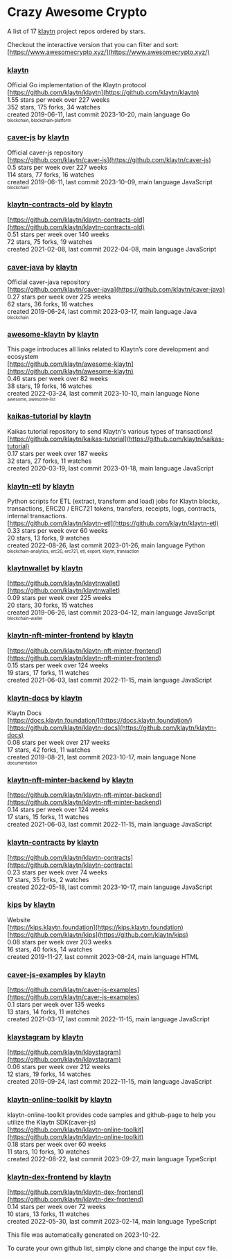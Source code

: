 # Crazy Awesome Crypto
A list of 17 [klaytn](https://github.com/klaytn) project repos ordered by stars.  

Checkout the interactive version that you can filter and sort: 
[https://www.awesomecrypto.xyz/](https://www.awesomecrypto.xyz/)  


### [klaytn](https://github.com/klaytn/klaytn)  
Official Go implementation of the Klaytn protocol  
[https://github.com/klaytn/klaytn](https://github.com/klaytn/klaytn)  
1.55 stars per week over 227 weeks  
352 stars, 175 forks, 34 watches  
created 2019-06-11, last commit 2023-10-20, main language Go  
<sub><sup>blockchain, blockchain-platform</sup></sub>


### [caver-js](https://github.com/klaytn/caver-js) by [klaytn](https://github.com/klaytn)  
Official caver-js repository  
[https://github.com/klaytn/caver-js](https://github.com/klaytn/caver-js)  
0.5 stars per week over 227 weeks  
114 stars, 77 forks, 16 watches  
created 2019-06-11, last commit 2023-10-09, main language JavaScript  
<sub><sup>blockchain</sup></sub>


### [klaytn-contracts-old](https://github.com/klaytn/klaytn-contracts-old) by [klaytn](https://github.com/klaytn)  
  
[https://github.com/klaytn/klaytn-contracts-old](https://github.com/klaytn/klaytn-contracts-old)  
0.51 stars per week over 140 weeks  
72 stars, 75 forks, 19 watches  
created 2021-02-08, last commit 2022-04-08, main language JavaScript  


### [caver-java](https://github.com/klaytn/caver-java) by [klaytn](https://github.com/klaytn)  
Official caver-java repository  
[https://github.com/klaytn/caver-java](https://github.com/klaytn/caver-java)  
0.27 stars per week over 225 weeks  
62 stars, 36 forks, 16 watches  
created 2019-06-24, last commit 2023-03-17, main language Java  
<sub><sup>blockchain</sup></sub>


### [awesome-klaytn](https://github.com/klaytn/awesome-klaytn) by [klaytn](https://github.com/klaytn)  
This page introduces all links related to Klaytn’s core development and ecosystem  
[https://github.com/klaytn/awesome-klaytn](https://github.com/klaytn/awesome-klaytn)  
0.46 stars per week over 82 weeks  
38 stars, 19 forks, 16 watches  
created 2022-03-24, last commit 2023-10-10, main language None  
<sub><sup>awesome, awesome-list</sup></sub>


### [kaikas-tutorial](https://github.com/klaytn/kaikas-tutorial) by [klaytn](https://github.com/klaytn)  
Kaikas tutorial repository to send Klaytn's various types of transactions!  
[https://github.com/klaytn/kaikas-tutorial](https://github.com/klaytn/kaikas-tutorial)  
0.17 stars per week over 187 weeks  
32 stars, 27 forks, 11 watches  
created 2020-03-19, last commit 2023-01-18, main language JavaScript  


### [klaytn-etl](https://github.com/klaytn/klaytn-etl) by [klaytn](https://github.com/klaytn)  
Python scripts for ETL (extract, transform and load) jobs for Klaytn blocks, transactions, ERC20 / ERC721 tokens, transfers, receipts, logs, contracts, internal transactions.  
[https://github.com/klaytn/klaytn-etl](https://github.com/klaytn/klaytn-etl)  
0.33 stars per week over 60 weeks  
20 stars, 13 forks, 9 watches  
created 2022-08-26, last commit 2023-01-26, main language Python  
<sub><sup>blockchain-analytics, erc20, erc721, etl, export, klaytn, transaction</sup></sub>


### [klaytnwallet](https://github.com/klaytn/klaytnwallet) by [klaytn](https://github.com/klaytn)  
  
[https://github.com/klaytn/klaytnwallet](https://github.com/klaytn/klaytnwallet)  
0.09 stars per week over 225 weeks  
20 stars, 30 forks, 15 watches  
created 2019-06-26, last commit 2023-04-12, main language JavaScript  
<sub><sup>blockchain-wallet</sup></sub>


### [klaytn-nft-minter-frontend](https://github.com/klaytn/klaytn-nft-minter-frontend) by [klaytn](https://github.com/klaytn)  
  
[https://github.com/klaytn/klaytn-nft-minter-frontend](https://github.com/klaytn/klaytn-nft-minter-frontend)  
0.15 stars per week over 124 weeks  
19 stars, 17 forks, 11 watches  
created 2021-06-03, last commit 2022-11-15, main language JavaScript  


### [klaytn-docs](https://github.com/klaytn/klaytn-docs) by [klaytn](https://github.com/klaytn)  
Klaytn Docs  
[https://docs.klaytn.foundation/](https://docs.klaytn.foundation/)  
[https://github.com/klaytn/klaytn-docs](https://github.com/klaytn/klaytn-docs)  
0.08 stars per week over 217 weeks  
17 stars, 42 forks, 11 watches  
created 2019-08-21, last commit 2023-10-17, main language None  
<sub><sup>documentation</sup></sub>


### [klaytn-nft-minter-backend](https://github.com/klaytn/klaytn-nft-minter-backend) by [klaytn](https://github.com/klaytn)  
  
[https://github.com/klaytn/klaytn-nft-minter-backend](https://github.com/klaytn/klaytn-nft-minter-backend)  
0.14 stars per week over 124 weeks  
17 stars, 15 forks, 11 watches  
created 2021-06-03, last commit 2022-11-15, main language JavaScript  


### [klaytn-contracts](https://github.com/klaytn/klaytn-contracts) by [klaytn](https://github.com/klaytn)  
  
[https://github.com/klaytn/klaytn-contracts](https://github.com/klaytn/klaytn-contracts)  
0.23 stars per week over 74 weeks  
17 stars, 35 forks, 2 watches  
created 2022-05-18, last commit 2023-10-17, main language JavaScript  


### [kips](https://github.com/klaytn/kips) by [klaytn](https://github.com/klaytn)  
Website  
[https://kips.klaytn.foundation](https://kips.klaytn.foundation)  
[https://github.com/klaytn/kips](https://github.com/klaytn/kips)  
0.08 stars per week over 203 weeks  
16 stars, 40 forks, 14 watches  
created 2019-11-27, last commit 2023-08-24, main language HTML  


### [caver-js-examples](https://github.com/klaytn/caver-js-examples) by [klaytn](https://github.com/klaytn)  
  
[https://github.com/klaytn/caver-js-examples](https://github.com/klaytn/caver-js-examples)  
0.1 stars per week over 135 weeks  
13 stars, 14 forks, 11 watches  
created 2021-03-17, last commit 2022-11-15, main language JavaScript  


### [klaystagram](https://github.com/klaytn/klaystagram) by [klaytn](https://github.com/klaytn)  
  
[https://github.com/klaytn/klaystagram](https://github.com/klaytn/klaystagram)  
0.06 stars per week over 212 weeks  
12 stars, 19 forks, 14 watches  
created 2019-09-24, last commit 2022-11-15, main language JavaScript  


### [klaytn-online-toolkit](https://github.com/klaytn/klaytn-online-toolkit) by [klaytn](https://github.com/klaytn)  
klaytn-online-toolkit provides code samples and github-page to help you utilize the Klaytn SDK(caver-js)  
[https://github.com/klaytn/klaytn-online-toolkit](https://github.com/klaytn/klaytn-online-toolkit)  
0.18 stars per week over 60 weeks  
11 stars, 10 forks, 10 watches  
created 2022-08-22, last commit 2023-09-27, main language TypeScript  


### [klaytn-dex-frontend](https://github.com/klaytn/klaytn-dex-frontend) by [klaytn](https://github.com/klaytn)  
  
[https://github.com/klaytn/klaytn-dex-frontend](https://github.com/klaytn/klaytn-dex-frontend)  
0.14 stars per week over 72 weeks  
10 stars, 13 forks, 11 watches  
created 2022-05-30, last commit 2023-02-14, main language TypeScript  


This file was automatically generated on 2023-10-22.  

To curate your own github list, simply clone and change the input csv file.  